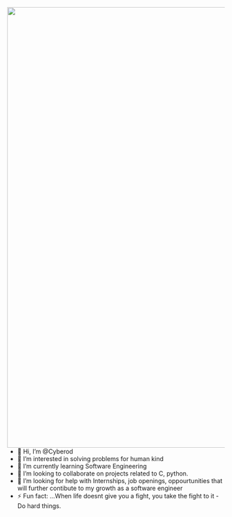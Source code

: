 <img align='right' width='1020' src='https://media.istockphoto.com/vectors/vector-cabinet-of-private-detective-at-night-vector-id1205258275?k=6&m=1205258275&s=612x612&w=0&h=kbMMpdy0gdo0ksS5oYvhyk6lgvN-Gt74YCeApisOGbQ='>


- 👋 Hi, I’m @Cyberod
- 👀 I’m interested in solving problems for human kind
- 🌱 I’m currently learning Software Engineering
- 💞️ I’m looking to collaborate on projects related to C, python.
- 🤔 I’m looking for help with Internships, job openings, oppourtunities that will further contibute to my growth as a software engineer
- ⚡ Fun fact: ...When life doesnt give you a fight, you take the fight to it - Do hard things.
